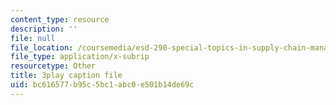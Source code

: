 ```yaml
---
content_type: resource
description: ''
file: null
file_location: /coursemedia/esd-290-special-topics-in-supply-chain-management-spring-2005/bc616577b95c5bc1abc0e501b14de69c_IXddoba3uQ4.vtt
file_type: application/x-subrip
resourcetype: Other
title: 3play caption file
uid: bc616577-b95c-5bc1-abc0-e501b14de69c
---
```

